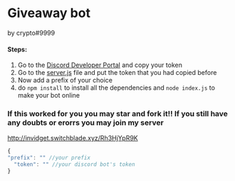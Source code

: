 # Giveaway bot
by crypto#9999


#### Steps:
1. Go to the [Discord Developer Portal](https://discord.com/developers/applications) and copy your token
2. Go to the [server.js](https://github.com/crypto195/nqn_remake/server.js) file and put the token that you had copied before
3. Now add a prefix of your choice
4. do `npm install` to install all the dependencies and `node index.js` to make your bot online
### If this worked for you you may star and fork it!! If you still have any doubts or erorrs you may join my server
http://invidget.switchblade.xyz/Rh3HjYpR9K
```js
{
"prefix": "" //your prefix
  "token": "" //your discord bot's token
}
```
